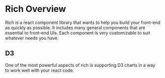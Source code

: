 # Rich Overview

Rich is a react component library that wants to help you build your front-end as quickly as possible. It includes many general components that are essential to front-end UIs. Each component is very customizable to suit whatever needs you have.

## D3

One of the most powerful aspects of rich is supporting D3 charts in a way to work well with your react code. 
